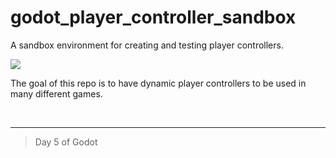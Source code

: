 # godot_player_controller_sandbox
A sandbox environment for creating and testing player controllers.

<image src="https://github.com/kevincardona/godot_player_controller_sandbox/blob/main/screenshot.png?raw=true">

<br>

The goal of this repo is to have dynamic player controllers to be used in many different games.

<br>

--------------------------------
> Day 5 of Godot